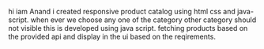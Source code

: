 hi iam Anand i created responsive product catalog using html css and java-script.
when ever we choose any one of the category other category should not visible this is developed using java script.
fetching products based on the provided api and display in the ui based on the reqirements.
